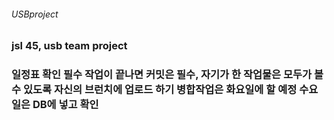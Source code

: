<h6>USBproject<h6>  
<h3>jsl 45, usb team project<h3>  
일정표 확인 필수  
작업이 끝나면 커밋은 필수, 자기가 한 작업물은 모두가 볼 수 있도록 자신의 브런치에 업로드 하기  
병합작업은 화요일에 할 예정  
수요일은 DB에 넣고 확인  

